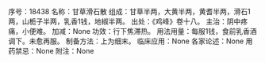 序号：18438
名称：甘草滑石散
组成：甘草半两，大黄半两，黄耆半两，滑石1两，山栀子半两，乳香1钱，地椒半两。
出处：《鸡峰》卷十八。
主治：阴中疼痛，小便难。
加减：None
功效：行下焦滞热。
用法用量：每服1钱，食前乳香酒调下。未愈再服。
制备方法：上为细末。
临床应用：None
各家论述：None
用药禁忌：None
附注：None
